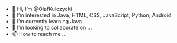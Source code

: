 - 👋 Hi, I’m @OlafKulczycki
- 👀 I’m interested in Java, HTML, CSS, JavaScript, Python, Android
- 🌱 I’m currently learning Java
- 💞️ I’m looking to collaborate on ...
- 📫 How to reach me ...

<!---
OlafKulczycki/OlafKulczycki is a ✨ special ✨ repository because its `README.md` (this file) appears on your GitHub profile.
You can click the Preview link to take a look at your changes.
--->
